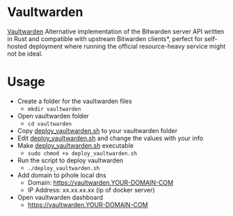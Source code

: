 # Vaultwarden
[Vaultwarden](https://github.com/dani-garcia/vaultwarden) Alternative implementation of the Bitwarden server API written in Rust and compatible with upstream Bitwarden clients*, perfect for self-hosted deployment where running the official resource-heavy service might not be ideal.

# Usage
+ Create a folder for the vaultwarden files 
  + ```mkdir vaultwarden```
+ Open vaultwarden folder
  + ```cd vaultwarden```
+ Copy [deploy_vaultwarden.sh](deploy_vaultwarden.sh) to your vaultwarden folder
+ Edit [deploy_vaultwarden.sh](deploy_vaultwarden.sh) and change the values with your info
+ Make [deploy_vaultwarden.sh](deploy_vaultwarden.sh) executable
  + ```sudo chmod +x deploy_vaultwarden.sh```
+ Run the script to deploy vaultwarden
  + ```./deploy_vaultwarden.sh```
+ Add domain to pihole local dns
  + Domain: https://vaultwarden.YOUR-DOMAIN-COM
  + IP Address: xx.xx.xx.xx (ip of docker server)
+ Open vaultwarden dashboard
  + https://vaultwarden.YOUR-DOMAIN-COM